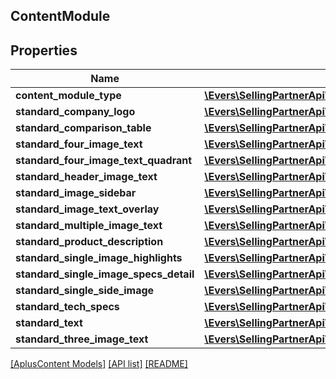 ## ContentModule

## Properties

Name | Type | Description | Notes
------------ | ------------- | ------------- | -------------
**content_module_type** | [**\Evers\SellingPartnerApi\Model\AplusContent\ContentModuleType**](ContentModuleType.md) |  |
**standard_company_logo** | [**\Evers\SellingPartnerApi\Model\AplusContent\StandardCompanyLogoModule**](StandardCompanyLogoModule.md) |  | [optional]
**standard_comparison_table** | [**\Evers\SellingPartnerApi\Model\AplusContent\StandardComparisonTableModule**](StandardComparisonTableModule.md) |  | [optional]
**standard_four_image_text** | [**\Evers\SellingPartnerApi\Model\AplusContent\StandardFourImageTextModule**](StandardFourImageTextModule.md) |  | [optional]
**standard_four_image_text_quadrant** | [**\Evers\SellingPartnerApi\Model\AplusContent\StandardFourImageTextQuadrantModule**](StandardFourImageTextQuadrantModule.md) |  | [optional]
**standard_header_image_text** | [**\Evers\SellingPartnerApi\Model\AplusContent\StandardHeaderImageTextModule**](StandardHeaderImageTextModule.md) |  | [optional]
**standard_image_sidebar** | [**\Evers\SellingPartnerApi\Model\AplusContent\StandardImageSidebarModule**](StandardImageSidebarModule.md) |  | [optional]
**standard_image_text_overlay** | [**\Evers\SellingPartnerApi\Model\AplusContent\StandardImageTextOverlayModule**](StandardImageTextOverlayModule.md) |  | [optional]
**standard_multiple_image_text** | [**\Evers\SellingPartnerApi\Model\AplusContent\StandardMultipleImageTextModule**](StandardMultipleImageTextModule.md) |  | [optional]
**standard_product_description** | [**\Evers\SellingPartnerApi\Model\AplusContent\StandardProductDescriptionModule**](StandardProductDescriptionModule.md) |  | [optional]
**standard_single_image_highlights** | [**\Evers\SellingPartnerApi\Model\AplusContent\StandardSingleImageHighlightsModule**](StandardSingleImageHighlightsModule.md) |  | [optional]
**standard_single_image_specs_detail** | [**\Evers\SellingPartnerApi\Model\AplusContent\StandardSingleImageSpecsDetailModule**](StandardSingleImageSpecsDetailModule.md) |  | [optional]
**standard_single_side_image** | [**\Evers\SellingPartnerApi\Model\AplusContent\StandardSingleSideImageModule**](StandardSingleSideImageModule.md) |  | [optional]
**standard_tech_specs** | [**\Evers\SellingPartnerApi\Model\AplusContent\StandardTechSpecsModule**](StandardTechSpecsModule.md) |  | [optional]
**standard_text** | [**\Evers\SellingPartnerApi\Model\AplusContent\StandardTextModule**](StandardTextModule.md) |  | [optional]
**standard_three_image_text** | [**\Evers\SellingPartnerApi\Model\AplusContent\StandardThreeImageTextModule**](StandardThreeImageTextModule.md) |  | [optional]

[[AplusContent Models]](../) [[API list]](../../Api) [[README]](../../../README.md)
